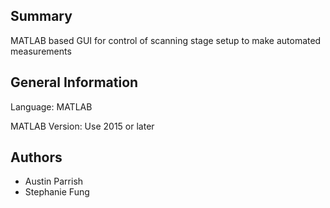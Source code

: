 ## Summary ##
MATLAB based GUI for control of scanning stage setup to make automated measurements

## General Information ##
Language: MATLAB

MATLAB Version: Use 2015 or later 

## Authors ##
* Austin Parrish 
* Stephanie Fung
